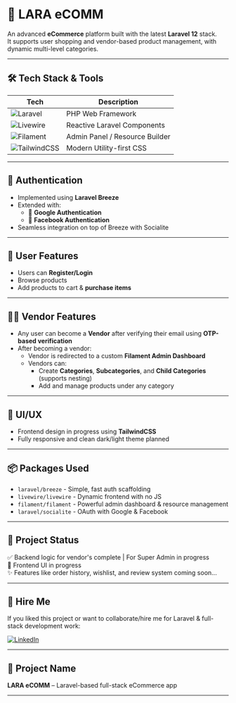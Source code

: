 # 🚀 LARA eCOMM

An advanced **eCommerce** platform built with the latest **Laravel 12** stack.  
It supports user shopping and vendor-based product management, with dynamic multi-level categories.

---

## 🛠️ Tech Stack & Tools

| Tech        | Description                            |
|-------------|----------------------------------------|
| ![Laravel](https://img.shields.io/badge/Laravel-FF2D20?style=for-the-badge&logo=laravel&logoColor=white) | PHP Web Framework |
| ![Livewire](https://img.shields.io/badge/Livewire-4B5563?style=for-the-badge&logo=laravel&logoColor=white) | Reactive Laravel Components |
| ![Filament](https://img.shields.io/badge/FilamentPHP-3B82F6?style=for-the-badge&logo=laravel&logoColor=white) | Admin Panel / Resource Builder |
| ![TailwindCSS](https://img.shields.io/badge/TailwindCSS-06B6D4?style=for-the-badge&logo=tailwindcss&logoColor=white) | Modern Utility-first CSS |

---

## 🔐 Authentication

- Implemented using **Laravel Breeze**
- Extended with:
  - 🔵 **Google Authentication**
  - 🔵 **Facebook Authentication**
- Seamless integration on top of Breeze with Socialite

---

## 🛒 User Features

- Users can **Register/Login**
- Browse products
- Add products to cart & **purchase items**

---

## 🧑‍💼 Vendor Features

- Any user can become a **Vendor** after verifying their email using **OTP-based verification**
- After becoming a vendor:
  - Vendor is redirected to a custom **Filament Admin Dashboard**
  - Vendors can:
    - Create **Categories**, **Subcategories**, and **Child Categories** (supports nesting)
    - Add and manage products under any category

---

## 🎨 UI/UX

- Frontend design in progress using **TailwindCSS**
- Fully responsive and clean dark/light theme planned

---

## 📦 Packages Used

- `laravel/breeze` - Simple, fast auth scaffolding
- `livewire/livewire` - Dynamic frontend with no JS
- `filament/filament` - Powerful admin dashboard & resource management
- `laravel/socialite` - OAuth with Google & Facebook

---

## 📌 Project Status

✅ Backend logic for vendor's complete | For Super Admin in progress    
🔄 Frontend UI in progress  
✨ Features like order history, wishlist, and review system coming soon...

---

## 💼 Hire Me

If you liked this project or want to collaborate/hire me for Laravel & full-stack development work:

[![LinkedIn](https://img.shields.io/badge/Connect_on_LinkedIn-0077B5?style=for-the-badge&logo=linkedin&logoColor=white)](https://www.linkedin.com/in/priyanshu-dave2001/)

---

## 📁 Project Name

**LARA eCOMM** – Laravel-based full-stack eCommerce app

---
